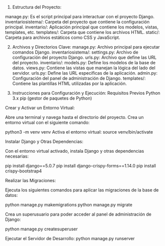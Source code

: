 1. Estructura del Proyecto:

manage.py: Es el script principal para interactuar con el proyecto Django.
inventariosistema/: Carpeta del proyecto que contiene la configuración principal.
inventario/: Aplicación principal que contiene los modelos, vistas, templates, etc.
templates/: Carpeta que contiene los archivos HTML.
static/: Carpeta para archivos estáticos como CSS y JavaScript.

2. Archivos y Directorios Clave:
manage.py: Archivo principal para ejecutar comandos Django.
inventariosistema/:
settings.py: Archivo de configuración del proyecto Django.
urls.py: Archivo que define las URL del proyecto.
inventario/:
models.py: Define los modelos de la base de datos.
views.py: Contiene las vistas que manejan la lógica del lado del servidor.
urls.py: Define las URL específicas de la aplicación.
admin.py: Configuración del panel de administración de Django.
templates/: Contiene las plantillas HTML utilizadas por la aplicación.

4. Instrucciones para Configuración y Ejecución:
Requisitos Previos
Python 3.x
pip (gestor de paquetes de Python)

Crear y Activar un Entorno Virtual:

Abre una terminal y navega hasta el directorio del proyecto.
Crea un entorno virtual con el siguiente comando:

python3 -m venv venv
Activa el entorno virtual:
source venv/bin/activate

Instalar Django y Otras Dependencias:

Con el entorno virtual activado, instala Django y otras dependencias necesarias:

pip install django==5.0.7
pip install django-crispy-forms==1.14.0
pip install crispy-bootstrap4

Realizar las Migraciones:

Ejecuta los siguientes comandos para aplicar las migraciones de la base de datos:

python manage.py makemigrations
python manage.py migrate

Crea un superusuario para poder acceder al panel de administración de Django:

python manage.py createsuperuser

Ejecutar el Servidor de Desarrollo:
python manage.py runserver

